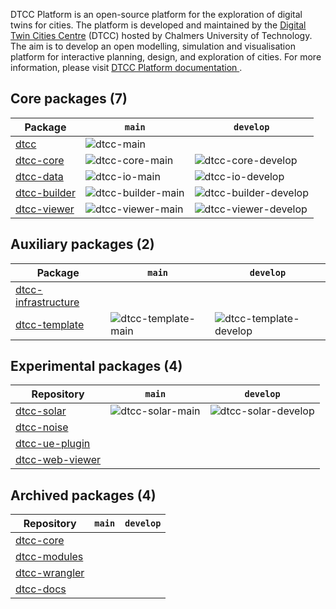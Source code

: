 DTCC Platform is an open-source platform for the exploration of
digital twins for cities. The platform is developed and maintained by
the [Digital Twin Cities Centre](https://dtcc.chalmers.se/) (DTCC)
hosted by Chalmers University of Technology. The aim is to develop an
open modelling, simulation and visualisation platform for interactive
planning, design, and exploration of cities. For more information, please visit [DTCC Platform documentation
](https://platform.dtcc.chalmers.se/).

## Core packages (7)

| Package | `main` | `develop` |
|---------|--------|-----------|
| [dtcc](https://github.com/dtcc-platform/dtcc) | ![dtcc-main](https://github.com/dtcc-platform/dtcc/actions/workflows/ci-build-tests.yml/badge.svg?branch=main) |  |
| [dtcc-core](https://github.com/dtcc-core/dtcc) | ![dtcc-core-main](https://github.com/dtcc-core/dtcc/actions/workflows/ci-build-tests.yml/badge.svg?branch=main) | ![dtcc-core-develop](https://github.com/dtcc-core/dtcc/actions/workflows/ci-build-tests.yml/badge.svg?branch=develop) |
| [dtcc-data](https://github.com/dtcc-platform/dtcc-data) | ![dtcc-io-main](https://github.com/dtcc-platform/dtcc-io/actions/workflows/ci.yml/badge.svg?branch=main) | ![dtcc-io-develop](https://github.com/dtcc-platform/dtcc-io/actions/workflows/ci.yml/badge.svg?branch=develop) |
| [dtcc-builder](https://github.com/dtcc-platform/dtcc-builder) | ![dtcc-builder-main](https://github.com/dtcc-platform/dtcc-builder/actions/workflows/ci.yml/badge.svg?branch=main) | ![dtcc-builder-develop](https://github.com/dtcc-platform/dtcc-builder/actions/workflows/ci.yml/badge.svg?branch=develop) |
| [dtcc-viewer](https://github.com/dtcc-platform/dtcc-viewer) | ![dtcc-viewer-main](https://github.com/dtcc-platform/dtcc-viewer/actions/workflows/ci.yml/badge.svg?branch=main) | ![dtcc-viewer-develop](https://github.com/dtcc-platform/dtcc-viewer/actions/workflows/ci.yml/badge.svg?branch=develop) |


## Auxiliary packages (2)

| Package | `main` | `develop` |
|---------|--------|-----------|
| [dtcc-infrastructure](https://github.com/dtcc-platform/dtcc-infrastructure) | | |
| [dtcc-template](https://github.com/dtcc-platform/dtcc-template) | ![dtcc-template-main](https://github.com/dtcc-platform/dtcc-template/actions/workflows/ci.yml/badge.svg?branch=main) | ![dtcc-template-develop](https://github.com/dtcc-platform/dtcc-template/actions/workflows/ci.yml/badge.svg?branch=develop) |

## Experimental packages (4)

| Repository   | `main` | `develop` |
|--------------|--------|-----------|
| [dtcc-solar](https://github.com/dtcc-platform/dtcc-solar) | ![dtcc-solar-main](https://github.com/dtcc-platform/dtcc-solar/actions/workflows/ci.yml/badge.svg?branch=main) | ![dtcc-solar-develop](https://github.com/dtcc-platform/dtcc-solar/actions/workflows/ci.yml/badge.svg?branch=develop) |
| [dtcc-noise](https://github.com/dtcc-platform/dtcc-noise) |  |  |
| [dtcc-ue-plugin](https://github.com/dtcc-platform/dtcc-ue-plugin) | | |
| [dtcc-web-viewer](https://github.com/dtcc-platform/dtcc-web-viewer) | | |

## Archived packages (4)
| Repository   | `main` | `develop` |
|--------------|--------|-----------|
| [dtcc-core](https://github.com/dtcc-platform/dtcc-core) | | |
| [dtcc-modules](https://github.com/dtcc-platform/dtcc-modules) | | |
| [dtcc-wrangler](https://github.com/dtcc-platform/dtcc-wrangler) | | |
| [dtcc-docs](https://github.com/dtcc-platform/dtcc-docs) | | |


